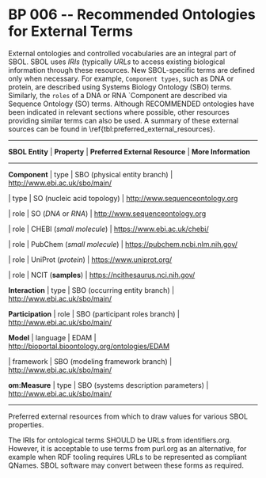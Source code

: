 # BP 006 -- Recommended Ontologies for External Terms

External ontologies and controlled vocabularies are an integral part of SBOL. SBOL uses *IRIs* (typically *URLs* to access existing biological information through these resources.
New SBOL-specific terms are defined only when necessary.
For example, `Component types`, such as DNA or protein, are described using Systems Biology Ontology (SBO) terms. Similarly, the `roles` of a DNA or RNA `Component are described via Sequence Ontology (SO) terms. Although RECOMMENDED ontologies have been indicated in relevant sections where possible, other resources providing similar terms can also be used. A summary of these external sources can be found in \ref{tbl:preferred_external_resources}.

***
**SBOL Entity** | **Property** | **Preferred External Resource** |
**More Information**  
***
**Component** | type | SBO (physical entity branch) | http://www.ebi.ac.uk/sbo/main/  

| type | SO (nucleic acid topology) | http://www.sequenceontology.org  

| role | SO (*DNA* or *RNA*) | http://www.sequenceontology.org     

| role | CHEBI (*small molecule*) | https://www.ebi.ac.uk/chebi/     

| role | PubChem (*small molecule*) | https://pubchem.ncbi.nlm.nih.gov/   

| role | UniProt (*protein*) | https://www.uniprot.org/       

| role | NCIT (**samples**) | https://ncithesaurus.nci.nih.gov/       

**Interaction** | type | SBO (occurring entity branch) | http://www.ebi.ac.uk/sbo/main/

**Participation** | role | SBO (participant roles branch) | http://www.ebi.ac.uk/sbo/main/  

**Model** | language | EDAM | http://bioportal.bioontology.org/ontologies/EDAM       

| framework | SBO (modeling framework branch) | http://www.ebi.ac.uk/sbo/main/  

**om:Measure** | type | SBO (systems description parameters) | http://www.ebi.ac.uk/sbo/main/
***
Preferred external resources from which to draw values for various SBOL properties.


The IRIs for ontological terms SHOULD be URLs from identifiers.org.  However, it is acceptable to use terms from purl.org as an alternative, for example when RDF tooling requires URLs to be represented as compliant QNames.  SBOL software may convert between these forms as required.
